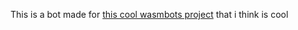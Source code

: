 This is a bot made for [this cool wasmbots project](https://github.com/sjml/wasmbots/tree/main) that i think is cool
